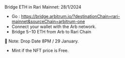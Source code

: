 Bridge ETH in Rari Mainnet: 28/1/2024
- Go : https://bridge.arbitrum.io/?destinationChain=rari-mainnet&sourceChain=arbitrum-one
- Connect your wallet with the Arb network.
- Bridge $5-$10 ETH from Arb to Rari Chain 

📌 Note: Drop Date 8PM / 29 January.
- Mint if the NFT price is Free.
